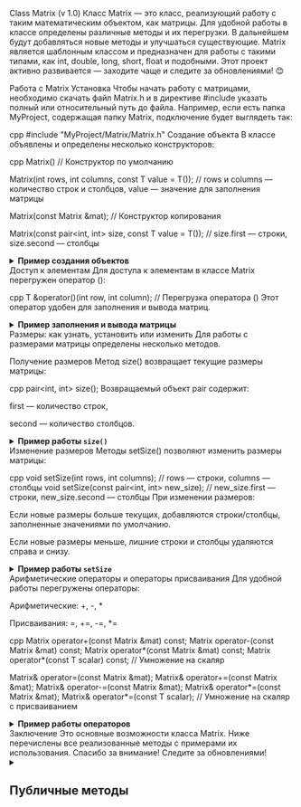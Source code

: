 Class Matrix (v 1.0)
Класс Matrix — это класс, реализующий работу с таким математическим объектом, как матрицы.
Для удобной работы в классе определены различные методы и их перегрузки. В дальнейшем будут добавляться новые методы и улучшаться существующие. Matrix является шаблонным классом и предназначен для работы с такими типами, как int, double, long, short, float и подобными.
Этот проект активно развивается — заходите чаще и следите за обновлениями! 😊

Работа с Matrix
Установка
Чтобы начать работу с матрицами, необходимо скачать файл Matrix.h и в директиве #include указать полный или относительный путь до файла. Например, если есть папка MyProject, содержащая папку Matrix, подключение будет выглядеть так:

cpp
#include "MyProject/Matrix/Matrix.h"
Создание объекта
В классе объявлены и определены несколько конструкторов:

cpp
Matrix() // Конструктор по умолчанию

Matrix(int rows, int columns, const T value = T()); // rows и columns — количество строк и столбцов, value — значение для заполнения матрицы

Matrix(const Matrix<T> &mat); // Конструктор копирования

Matrix(const pair<int, int> size, const T value = T()); // size.first — строки, size.second — столбцы
<details> <summary><strong>Пример создания объектов</strong></summary>
cpp
#include "Matrix.h"
int main() {
    Matrix<int> mat1;
    Matrix<int> mat2(3, 3, 3);
    Matrix<int> mat3(mat2);
    Matrix<int> mat4(pair<int, int>(3, 3), 4);
    return 0;
}
</details>
Доступ к элементам
Для доступа к элементам в классе Matrix перегружен оператор ():

cpp
T &operator()(int row, int column); // Перегрузка оператора ()
Этот оператор удобен для заполнения и вывода матриц.

<details> <summary><strong>Пример заполнения и вывода матрицы</strong></summary>
cpp
#include <iostream>
#include "Matrix.h"
using namespace std;

int main() {
    int rows = 3;    // Количество строк
    int columns = 3; // Количество столбцов
    Matrix<int> mat1(rows, columns);

    // Заполнение матрицы
    for (int i = 0; i < rows; i++) {
        for (int j = 0; j < columns; j++) {
            cin >> mat1(i, j);
        }
    }

    // Вывод матрицы
    cout << "Матрица mat1:" << endl;
    for (int i = 0; i < rows; i++) {
        for (int j = 0; j < columns; j++) {
            cout << mat1(i, j) << " ";
        }
        cout << endl;
    }
    return 0;
}
<details> <summary><b>Входные данные</b></summary>
1 2 3 4 5 6 7 8 9
</details><details> <summary><b>Вывод в консоль</b></summary>
Матрица mat1:
1 2 3 
4 5 6 
7 8 9 
</details> </details>
Размеры: как узнать, установить или изменить
Для работы с размерами матрицы определены несколько методов.

Получение размеров
Метод size() возвращает текущие размеры матрицы:

cpp
pair<int, int> size();
Возвращаемый объект pair содержит:

first — количество строк,

second — количество столбцов.

<details> <summary><strong>Пример работы <code>size()</code></strong></summary>
cpp
#include <iostream>
#include "Matrix.h"
using namespace std;

int main() {
    Matrix<double> mat1(3, 3);
    pair<int, int> size = mat1.size();
    cout << "Количество строк в mat1: " << size.first 
         << "\nКоличество столбцов в mat1: " << size.second << endl;
    return 0;
}
<details> <summary><b>Вывод в консоль</b></summary>
Количество строк в mat1: 3
Количество столбцов в mat1: 3
</details> </details>
Изменение размеров
Методы setSize() позволяют изменить размеры матрицы:

cpp
void setSize(int rows, int columns); // rows — строки, columns — столбцы
void setSize(const pair<int, int> new_size); // new_size.first — строки, new_size.second — столбцы
При изменении размеров:

Если новые размеры больше текущих, добавляются строки/столбцы, заполненные значениями по умолчанию.

Если новые размеры меньше, лишние строки и столбцы удаляются справа и снизу.

<details> <summary><strong>Пример работы <code>setSize</code></strong></summary>
cpp
#include <iostream>
#include "Matrix.h"
using namespace std;

int main() {
    Matrix<float> mat1(5, 5, 1); // Матрица 5×5, заполненная единицами
    Matrix<float> mat2;          // Пустая матрица

    // Установка размеров 2×2
    mat2.setSize(pair<int, int>(2, 2));
    cout << "mat2 после изменения размеров (2×2):" << endl;
    for (int i = 0; i < 2; i++) {
        for (int j = 0; j < 2; j++) {
            cout << mat2(i, j) << " ";
        }
        cout << endl;
    }

    // Изменение размеров mat1 с 5×5 до 3×7
    cout << "\nmat1 до изменения размеров (5×5):" << endl;
    for (int i = 0; i < 5; i++) {
        for (int j = 0; j < 5; j++) {
            cout << mat1(i, j) << " ";
        }
        cout << endl;
    }

    mat1.setSize(3, 7);
    cout << "\nmat1 после изменения размеров (3×7):" << endl;
    for (int i = 0; i < 3; i++) {
        for (int j = 0; j < 7; j++) {
            cout << mat1(i, j) << " ";
        }
        cout << endl;
    }
    return 0;
}
<details> <summary><b>Вывод в консоль</b></summary>
mat2 после изменения размеров (2×2):
0 0 
0 0 

mat1 до изменения размеров (5×5):
1 1 1 1 1 
1 1 1 1 1 
1 1 1 1 1 
1 1 1 1 1 
1 1 1 1 1 

mat1 после изменения размеров (3×7):
1 1 1 1 1 0 0 
1 1 1 1 1 0 0 
1 1 1 1 1 0 0 
</details> </details>
Арифметические операторы и операторы присваивания
Для удобной работы перегружены операторы:

Арифметические: +, -, *

Присваивания: =, +=, -=, *=

cpp
Matrix<T> operator+(const Matrix<T> &mat) const;
Matrix<T> operator-(const Matrix<T> &mat) const;
Matrix<T> operator*(const Matrix<T> &mat) const;
Matrix<T> operator*(const T scalar) const; // Умножение на скаляр

Matrix<T>& operator=(const Matrix<T> &mat);
Matrix<T>& operator+=(const Matrix<T> &mat);
Matrix<T>& operator-=(const Matrix<T> &mat);
Matrix<T>& operator*=(const Matrix<T> &mat);
Matrix<T>& operator*=(const T scalar); // Умножение на скаляр с присваиванием
<details> <summary><strong>Пример работы операторов</strong></summary>
cpp
#include <iostream>
#include "Matrix.h"
using namespace std;

template <typename T>
void printMatrix(const Matrix<T> &mat, const string &name = "") {
    auto size = mat.size();
    cout << "Матрица " << name << " (" << size.first << "×" << size.second << "):\n";
    for (int i = 0; i < size.first; i++) {
        for (int j = 0; j < size.second; j++) {
            cout << mat(i, j) << " ";
        }
        cout << endl;
    }
    cout << endl;
}

int main() {
    Matrix<int> A(2, 2, 1);
    Matrix<int> B(2, 2, 2);

    // Сложение
    Matrix<int> C = A + B;
    printMatrix(C, "A + B");

    // Умножение на скаляр
    Matrix<int> D = A * 3;
    printMatrix(D, "A * 3");

    // Умножение матриц
    Matrix<int> E = A * B;
    printMatrix(E, "A * B");

    return 0;
}
<details> <summary><b>Вывод в консоль</b></summary>
Матрица A + B (2×2):
3 3 
3 3 

Матрица A * 3 (2×2):
3 3 
3 3 

Матрица A * B (2×2):
2 2 
2 2 
</details> </details>
Заключение
Это основные возможности класса Matrix. Ниже перечислены все реализованные методы с примерами их использования.
Спасибо за внимание! Следите за обновлениями!

<details> <a id="PublicMetods"></a> <summary><h2>Публичные методы</h2></summary> </details>
